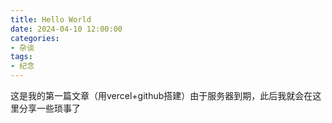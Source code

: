 ```yaml
---
title: Hello World
date: 2024-04-10 12:00:00
categories: 
- 杂谈
tags: 
- 纪念
---
```

这是我的第一篇文章（用vercel+github搭建）由于服务器到期，此后我就会在这里分享一些琐事了
